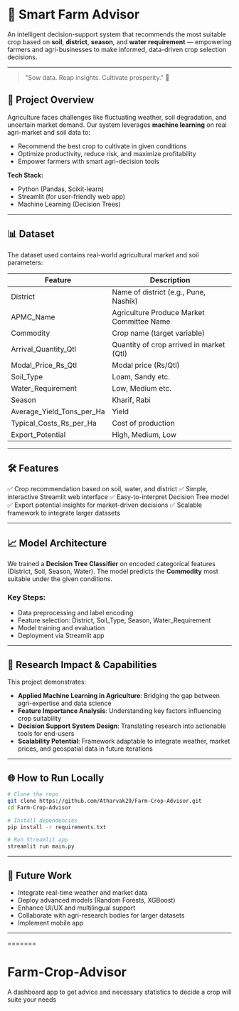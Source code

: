 # 🌾 Smart Farm Advisor

An intelligent decision-support system that recommends the most suitable crop based on **soil**, **district**, **season**, and **water requirement** — empowering farmers and agri-businesses to make informed, data-driven crop selection decisions.

---

> "Sow data. Reap insights. Cultivate prosperity." 🌾

## 🚀 Project Overview

Agriculture faces challenges like fluctuating weather, soil degradation, and uncertain market demand. Our system leverages **machine learning** on real agri-market and soil data to:

* Recommend the best crop to cultivate in given conditions
* Optimize productivity, reduce risk, and maximize profitability
* Empower farmers with smart agri-decision tools

**Tech Stack:**

* Python (Pandas, Scikit-learn)
* Streamlit (for user-friendly web app)
* Machine Learning (Decision Trees)

---

## 📊 Dataset

The dataset used contains real-world agricultural market and soil parameters:

| Feature                       | Description                               |
| ----------------------------- | ----------------------------------------- |
| District                      | Name of district (e.g., Pune, Nashik)     |
| APMC\_Name                    | Agriculture Produce Market Committee Name |
| Commodity                     | Crop name (target variable)               |
| Arrival\_Quantity\_Qtl        | Quantity of crop arrived in market (Qtl)  |
| Modal\_Price\_Rs\_Qtl         | Modal price (Rs/Qtl)                      |
| Soil\_Type                    | Loam, Sandy etc.                          |
| Water\_Requirement            | Low, Medium etc.                          |
| Season                        | Kharif, Rabi                              |
| Average\_Yield\_Tons\_per\_Ha | Yield                                     |
| Typical\_Costs\_Rs\_per\_Ha   | Cost of production                        |
| Export\_Potential             | High, Medium, Low                         |

---

## 🛠️ Features

✅ Crop recommendation based on soil, water, and district  ✅ Simple, interactive Streamlit web interface  ✅ Easy-to-interpret Decision Tree model  ✅ Export potential insights for market-driven decisions  ✅ Scalable framework to integrate larger datasets

---

## 📈 Model Architecture

We trained a **Decision Tree Classifier** on encoded categorical features (District, Soil, Season, Water). The model predicts the **Commodity** most suitable under the given conditions.

### Key Steps:

* Data preprocessing and label encoding
* Feature selection: District, Soil\_Type, Season, Water\_Requirement
* Model training and evaluation
* Deployment via Streamlit app

---

## 🧠 Research Impact & Capabilities

This project demonstrates:

* **Applied Machine Learning in Agriculture**: Bridging the gap between agri-expertise and data science
* **Feature Importance Analysis**: Understanding key factors influencing crop suitability
* **Decision Support System Design**: Translating research into actionable tools for end-users
* **Scalability Potential**: Framework adaptable to integrate weather, market prices, and geospatial data in future iterations

---

## 🌐 How to Run Locally

```bash
# Clone the repo
git clone https://github.com/Atharvak29/Farm-Crop-Advisor.git
cd Farm-Crop-Advisor

# Install dependencies
pip install -r requirements.txt

# Run Streamlit app
streamlit run main.py
```

---

## 📌 Future Work

* Integrate real-time weather and market data
* Deploy advanced models (Random Forests, XGBoost)
* Enhance UI/UX and multilingual support
* Collaborate with agri-research bodies for larger datasets
* Implement mobile app

---


=======
# Farm-Crop-Advisor
A dashboard app to get advice and necessary statistics to decide a crop will suite your needs

